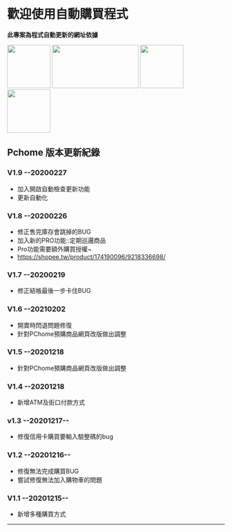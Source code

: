 # 歡迎使用自動購買程式

**此專案為程式自動更新的網址依據**

<img src="https://encrypted-tbn0.gstatic.com/images?q=tbn:ANd9GcQpXzs_AHXRrm9L8T256YTuosA_F7H1CXZHxQ&usqp=CAU" width="100" height="100" /> <img src="http://www.edamall.com.tw/UploadFile/MALL/BRAND/BIG20190802161531.jpg" width="200" height="100" /> <img src="https://image.winudf.com/v2/image1/Y29tLm5pbmV5aS5zaG9wLnMwMzIwMTRfaWNvbl8xNTgxMjQ0MTUyXzAyNA/icon.png?w=170&fakeurl=1" width="100" height="100" /> <img src="https://m.momoshop.com.tw/img/message.png?t=1605688801616" width="100" height="100" />

## Pchome 版本更新紀錄

### V1.9 --20200227
- 加入開啟自動檢查更新功能
- 更新自動化

### V1.8 --20200226
- 修正售完庫存會跳掉的BUG
- 加入新的PRO功能::定期巡邏商品
- Pro功能需要額外購買授權~
 - https://shopee.tw/product/174190096/9218336698/

### V1.7 --20200219
- 修正結帳最後一步卡住BUG

### V1.6 --20210202
- 開賣時閃退問題修復
- 針對PChome預購商品網頁改版做出調整

### V1.5 --20201218
- 針對PChome預購商品網頁改版做出調整

### V1.4 --20201218
- 新增ATM及街口付款方式

### v1.3 --20201217--
- 修復信用卡購買要輸入驗整碼的bug

### V1.2 --20201216--
- 修復無法完成購買BUG
- 嘗試修復無法加入購物車的問題

### V1.1 --20201215--
- 新增多種購買方式

---
